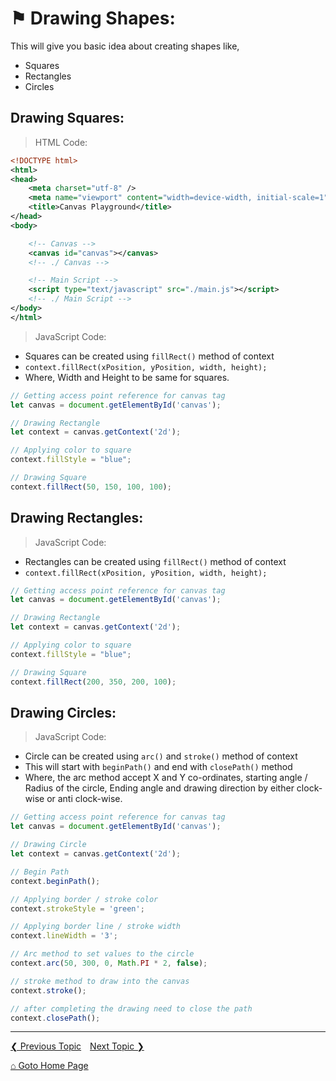 # &#9873; Drawing Shapes:

This will give you basic idea about creating shapes like,
- Squares
- Rectangles
- Circles

## Drawing Squares:

> HTML Code:

```xml
<!DOCTYPE html>
<html>
<head>
	<meta charset="utf-8" />
	<meta name="viewport" content="width=device-width, initial-scale=1" />
	<title>Canvas Playground</title>
</head>
<body>

	<!-- Canvas -->
	<canvas id="canvas"></canvas>
	<!-- ./ Canvas -->

	<!-- Main Script -->
	<script type="text/javascript" src="./main.js"></script>
	<!-- ./ Main Script -->
</body>
</html>
```

> JavaScript Code:

- Squares can be created using `fillRect()` method of context 
- `context.fillRect(xPosition, yPosition, width, height);`
- Where, Width and Height to be same for squares.

```js
// Getting access point reference for canvas tag
let canvas = document.getElementById('canvas');

// Drawing Rectangle
let context = canvas.getContext('2d');

// Applying color to square
context.fillStyle = "blue";

// Drawing Square
context.fillRect(50, 150, 100, 100);
```

## Drawing Rectangles:

> JavaScript Code:

- Rectangles can be created using `fillRect()` method of context 
- `context.fillRect(xPosition, yPosition, width, height);`

```js
// Getting access point reference for canvas tag
let canvas = document.getElementById('canvas');

// Drawing Rectangle
let context = canvas.getContext('2d');

// Applying color to square
context.fillStyle = "blue";

// Drawing Square
context.fillRect(200, 350, 200, 100);
```

## Drawing Circles:

> JavaScript Code:

- Circle can be created using `arc()` and `stroke()` method of context 
- This will start with `beginPath()` and end with `closePath()` method
- Where, the arc method accept X and Y co-ordinates, starting angle / Radius of the circle, Ending angle and drawing direction by either clock-wise or anti clock-wise.

```js
// Getting access point reference for canvas tag
let canvas = document.getElementById('canvas');

// Drawing Circle
let context = canvas.getContext('2d');

// Begin Path
context.beginPath();

// Applying border / stroke color
context.strokeStyle = 'green';

// Applying border line / stroke width
context.lineWidth = '3';

// Arc method to set values to the circle
context.arc(50, 300, 0, Math.PI * 2, false);

// stroke method to draw into the canvas
context.stroke();

// after completing the drawing need to close the path
context.closePath();
```

---

[&#10094; Previous Topic](./styling-canvas.md)&emsp;[Next Topic &#10095;](./drawing-lines.md)

[&#8962; Goto Home Page](../README.md)